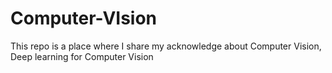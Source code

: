 # Computer-VIsion
This repo is a place where I share my acknowledge about Computer Vision, Deep learning for Computer Vision
